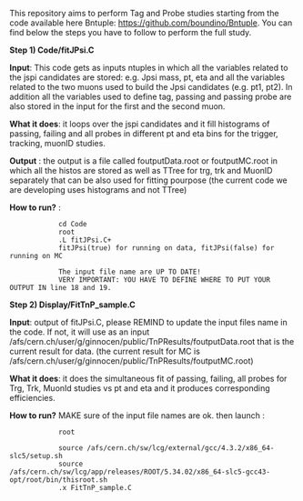 
This repository aims to perform Tag and Probe studies starting from the code available here 
Bntuple: https://github.com/boundino/Bntuple.
You can find below the steps you have to follow to perform the full study.

**Step 1) Code/fitJPsi.C** 

**Input**: This code gets as inputs ntuples in which all the variables related to the jspi candidates are 
           stored: e.g. Jpsi mass, pt, eta and all the variables related to the two muons used to build the 
           Jpsi candidates  (e.g. pt1, pt2). In addition all the variables used to define 
           tag, passing and passing probe are also stored in the input  for the first and the second muon.

**What it does**: it loops over the jspi candidates and it fill histograms of passing, failing and all probes 
                  in different pt and eta bins for the trigger, tracking, muonID studies.

**Output** : the output is a file called foutputData.root or foutputMC.root in which all the histos are stored as well 
             as TTree for trg, trk and MuonID separately that can be also used for fitting pourpose
             (the current code we are developing uses histograms and not TTree)

**How to run?** :

                cd Code
                root 
                .L fitJPsi.C+
                fitJPsi(true) for running on data, fitJPsi(false) for running on MC

                The input file name are UP TO DATE!
                VERY IMPORTANT: YOU HAVE TO DEFINE WHERE TO PUT YOUR OUTPUT IN line 18 and 19.
              
**Step 2) Display/FitTnP_sample.C** 

**Input**: output of fitJPsi.C, please REMIND to update the input files name in the code. 
           If not, it will use as an input /afs/cern.ch/user/g/ginnocen/public/TnPResults/foutputData.root
           that is the current result for data. 
           (the current result for MC is /afs/cern.ch/user/g/ginnocen/public/TnPResults/foutputMC.root)

**What it does**: it does the simultaneous fit of passing, failing, all probes for Trg, Trk, MuonId 
                  studies vs pt and eta and it produces corresponding efficiencies.

**How to run?** MAKE sure of the input file names are ok. 
                then launch :
                
                root 
                
                source /afs/cern.ch/sw/lcg/external/gcc/4.3.2/x86_64-slc5/setup.sh
                source /afs/cern.ch/sw/lcg/app/releases/ROOT/5.34.02/x86_64-slc5-gcc43-opt/root/bin/thisroot.sh
                .x FitTnP_sample.C
